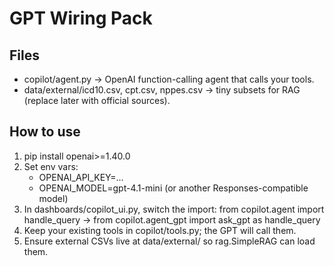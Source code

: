 
# GPT Wiring Pack

## Files
- copilot/agent.py → OpenAI function-calling agent that calls your tools.
- data/external/icd10.csv, cpt.csv, nppes.csv → tiny subsets for RAG (replace later with official sources).

## How to use
1) pip install openai>=1.40.0
2) Set env vars:
   - OPENAI_API_KEY=...
   - OPENAI_MODEL=gpt-4.1-mini  (or another Responses-compatible model)
3) In dashboards/copilot_ui.py, switch the import:
   from copilot.agent import handle_query
   → from copilot.agent_gpt import ask_gpt as handle_query
4) Keep your existing tools in copilot/tools.py; the GPT will call them.
5) Ensure external CSVs live at data/external/ so rag.SimpleRAG can load them.
